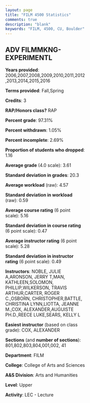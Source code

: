 ```yaml
---
layout: page
title: "FILM 4500 Statistics"
comments: true
description: "blank"
keywords: "FILM, 4500, CU, Boulder"
--- 
```

<head>
<script src="https://ajax.googleapis.com/ajax/libs/jquery/2.1.3/jquery.min.js"></script>
<script src="https://dl.dropboxusercontent.com/s/pc42nxpaw1ea4o9/highcharts.js?dl=0"></script>
<!-- <script src="../assets/js/highcharts.js"></script> -->
<style type="text/css">@font-face {
	font-family: "Bebas Neue";
	src: url(https://www.filehosting.org/file/details/544349/BebasNeue%20Regular.otf) format("opentype");
	}
	h1.Bebas { 
		font-family: "Bebas Neue", Verdana, Tahoma;
	}
</style>
</head>
<body>
	<div id="container" style="float: right; width: 45%; height: 88%; margin-left: 2.5%; margin-right: 2.5%;"></div>
	<script language="JavaScript">
		$(document).ready(function() {
		var chart = {type: 'column'};
		var title = {text: 'Grade Distribution'};
		var xAxis = {categories: ['A','B','C','D','F'],crosshair: true};
		var yAxis = {min: 0,title: {text: 'Percentage'}};
		var tooltip = {headerFormat: '<center><b><span style="font-size:20px">{point.key}</span></b></center>',
		               pointFormat: '<td style="padding:0"><b>{point.y:.1f}%</b></td>',
		               footerFormat: '</table>',shared: true,useHTML: true};
		var plotOptions = {column: {pointPadding: 0.0,borderWidth: 0}};  
		var credits = {enabled: false};var series= [{name: 'Percent',data: [69.66,25.86,4.14,0.0,0.34,]}];
		var json = {};
		json.chart = chart;
		json.title = title;
		json.tooltip = tooltip;
		json.xAxis = xAxis;
		json.yAxis = yAxis;  
		json.series = series;
		json.plotOptions = plotOptions;  
		json.credits = credits;
		$('#container').highcharts(json);
	});
	</script>
</body>
			   
## ADV FILMMKNG-EXPERIMENTL

**Years provided**: 2006,2007,2008,2009,2010,2011,2012,2013,2014,2015,2016

**Terms provided**: Fall,Spring

**Credits**: 3

**RAP/Honors class?** RAP

**Percent grade**: 97.31%

**Percent withdrawn**: 1.05%

**Percent incomplete**: 2.69%

**Proportion of students who dropped**: 1.16

**Average grade** (4.0 scale): 3.61

**Standard deviation in grades**: 20.3

**Average workload** (raw): 4.57

**Standard deviation in workload** (raw): 0.59

**Average course rating** (6 point scale): 5.16

**Standard deviation in course rating** (6 point scale): 0.47

**Average instructor rating** (6 point scale): 5.28

**Standard deviation in instructor rating** (6 point scale): 0.49

**Instructors**: NOBLE, JULIE A,ARONSON, JERRY T,MAN, KATHLEEN,SOLOMON, PHILLIP,WILKERSON, TRAVIS ARTHUR,CARTER, ROGER C.,OSBORN, CHRISTOPHER,BATTLE, CHRISTINA LYNN,LIOTTA, JEANNE M.,COX, ALEXANDER,AUGUISTE PH.D.,REECE LUKE,SEARS, KELLY L

**Easiest instructor** (based on class grade): COX, ALEXANDER

**Sections** (and **number of sections**): 801,802,803,804,001,002, 41

**Department**: FILM

**College**: College of Arts and Sciences

**A&S Division**: Arts and Humanities

**Level**: Upper

**Activity**: LEC - Lecture